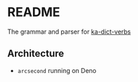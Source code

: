 # README

The grammar and parser for [ka-dict-verbs](https://github.com/vwkd/ka-dict-verbs)



## Architecture

- `arcsecond` running on Deno